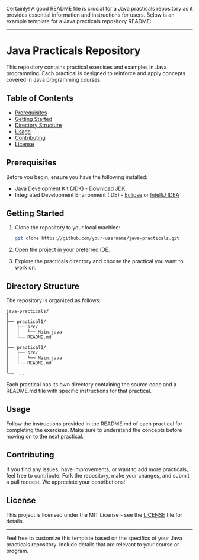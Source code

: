 Certainly! A good README file is crucial for a Java practicals repository as it provides essential information and instructions for users. Below is an example template for a Java practicals repository README:

---

# Java Practicals Repository

This repository contains practical exercises and examples in Java programming. Each practical is designed to reinforce and apply concepts covered in Java programming courses. 

## Table of Contents

- [Prerequisites](#prerequisites)
- [Getting Started](#getting-started)
- [Directory Structure](#directory-structure)
- [Usage](#usage)
- [Contributing](#contributing)
- [License](#license)

## Prerequisites

Before you begin, ensure you have the following installed:

- Java Development Kit (JDK) - [Download JDK](https://www.oracle.com/java/technologies/javase-downloads.html)
- Integrated Development Environment (IDE) - [Eclipse](https://www.eclipse.org/downloads/) or [IntelliJ IDEA](https://www.jetbrains.com/idea/download/)

## Getting Started

1. Clone the repository to your local machine:

   ```bash
   git clone https://github.com/your-username/java-practicals.git
   ```

2. Open the project in your preferred IDE.

3. Explore the practicals directory and choose the practical you want to work on.

## Directory Structure

The repository is organized as follows:

```
java-practicals/
│
├── practical1/
│   ├── src/
│   │   └── Main.java
│   └── README.md
│
├── practical2/
│   ├── src/
│   │   └── Main.java
│   └── README.md
│
└── ...
```

Each practical has its own directory containing the source code and a README.md file with specific instructions for that practical.

## Usage

Follow the instructions provided in the README.md of each practical for completing the exercises. Make sure to understand the concepts before moving on to the next practical.

## Contributing

If you find any issues, have improvements, or want to add more practicals, feel free to contribute. Fork the repository, make your changes, and submit a pull request. We appreciate your contributions!

## License

This project is licensed under the MIT License - see the [LICENSE](LICENSE) file for details.

---

Feel free to customize this template based on the specifics of your Java practicals repository. Include details that are relevant to your course or program.
